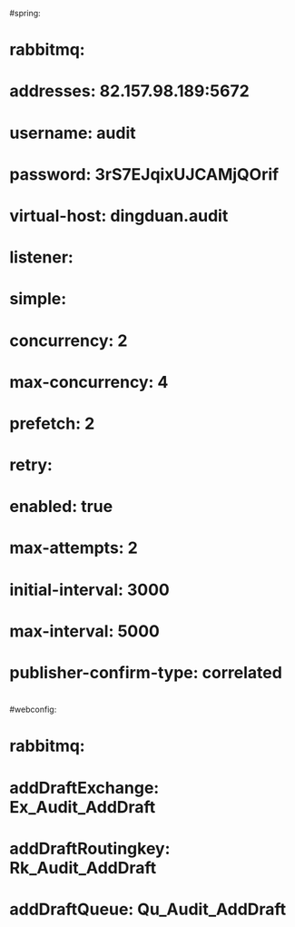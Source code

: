 #spring:
#  rabbitmq:
#    addresses: 82.157.98.189:5672
#    username: audit
#    password: 3rS7EJqixUJCAMjQOrif
#    virtual-host: dingduan.audit
#    listener:
#      simple:
#        concurrency: 2
#        max-concurrency: 4
#        prefetch: 2
#        retry:
#          enabled: true
#          max-attempts: 2
#          initial-interval: 3000
#          max-interval: 5000
#    publisher-confirm-type: correlated
#
#
#
#
#webconfig:
#  rabbitmq:
#    addDraftExchange: Ex_Audit_AddDraft
#    addDraftRoutingkey: Rk_Audit_AddDraft
#    addDraftQueue: Qu_Audit_AddDraft

